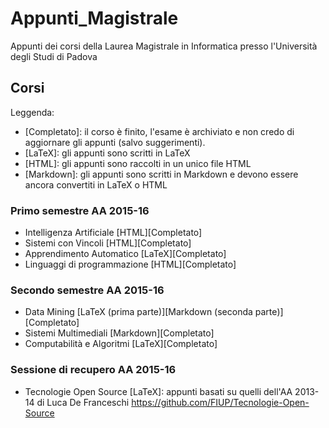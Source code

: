 # Appunti_Magistrale
Appunti dei corsi della Laurea Magistrale in Informatica presso l'Università degli Studi di Padova

## Corsi

Leggenda:

- [Completato]: il corso è finito, l'esame è archiviato e non credo di aggiornare gli appunti (salvo suggerimenti).
- [LaTeX]: gli appunti sono scritti in LaTeX
- [HTML]: gli appunti sono raccolti in un unico file HTML
- [Markdown]: gli appunti sono scritti in Markdown e devono essere ancora convertiti in LaTeX o HTML

### Primo semestre AA 2015-16

- Intelligenza Artificiale [HTML][Completato]
- Sistemi con Vincoli [HTML][Completato]
- Apprendimento Automatico [LaTeX][Completato]
- Linguaggi di programmazione [HTML][Completato]

### Secondo semestre AA 2015-16

- Data Mining [LaTeX (prima parte)][Markdown (seconda parte)][Completato]
- Sistemi Multimediali [Markdown][Completato]
- Computabilità e Algoritmi [LaTeX][Completato]

### Sessione di recupero AA 2015-16

- Tecnologie Open Source [LaTeX]: appunti basati su quelli dell'AA 2013-14 di Luca De Franceschi <https://github.com/FIUP/Tecnologie-Open-Source>